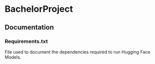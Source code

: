 # BachelorProject

## Documentation

### Requirements.txt

File used to document the dependencies required to run Hugging Face Models.
